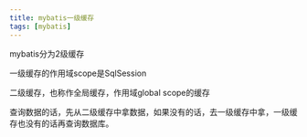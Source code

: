 ```yaml
---
title: mybatis一级缓存
tags: [mybatis]
---
```


mybatis分为2级缓存

一级缓存的作用域scope是SqlSession

二级缓存，也称作全局缓存，作用域global scope的缓存

查询数据的话，先从二级缓存中拿数据，如果没有的话，去一级缓存中拿，一级缓存也没有的话再查询数据库。